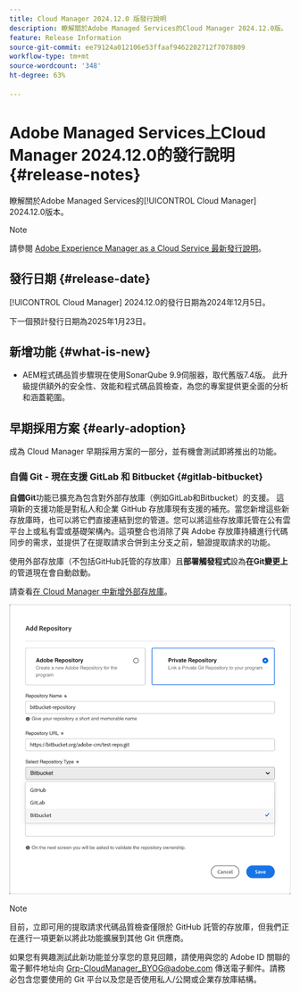 ```yaml
---
title: Cloud Manager 2024.12.0 版發行說明
description: 瞭解關於Adobe Managed Services的Cloud Manager 2024.12.0版。
feature: Release Information
source-git-commit: ee79124a012106e53ffaaf9462202712f7078809
workflow-type: tm+mt
source-wordcount: '348'
ht-degree: 63%

---
```


# Adobe Managed Services上Cloud Manager 2024.12.0的發行說明 {#release-notes}

<!-- RELEASE WIKI  https://wiki.corp.adobe.com/display/DMSArchitecture/Cloud+Manager+2024.12.0+Release -->

瞭解關於Adobe Managed Services的[!UICONTROL Cloud Manager] 2024.12.0版本。

>[!NOTE]
>
>請參閱 [Adobe Experience Manager as a Cloud Service 最新發行說明](https://experienceleague.adobe.com/zh-hant/docs/experience-manager-cloud-service/content/release-notes/home)。

## 發行日期 {#release-date}

<!-- SAVE FOR FUTURE POSSIBLE USE No notable bugs or features for the September release of Cloud Manager. -->

[!UICONTROL Cloud Manager] 2024.12.0的發行日期為2024年12月5日。

下一個預計發行日期為2025年1月23日。

## 新增功能 {#what-is-new}

* AEM程式碼品質步驟現在使用SonarQube 9.9伺服器，取代舊版7.4版。 此升級提供額外的安全性、效能和程式碼品質檢查，為您的專案提供更全面的分析和涵蓋範圍。<!-- CMGR-45683 -->

## 早期採用方案 {#early-adoption}

成為 Cloud Manager 早期採用方案的一部分，並有機會測試即將推出的功能。

### 自備 Git - 現在支援 GitLab 和 Bitbucket {#gitlab-bitbucket}

<!-- BOTH CS & AMS -->

**自備Git**&#x200B;功能已擴充為包含對外部存放庫（例如GitLab和Bitbucket）的支援。 這項新的支援功能是對私人和企業 GitHub 存放庫現有支援的補充。當您新增這些新存放庫時，也可以將它們直接連結到您的管道。您可以將這些存放庫託管在公有雲平台上或私有雲或基礎架構內。這項整合也消除了與 Adobe 存放庫持續進行代碼同步的需求，並提供了在提取請求合併到主分支之前，驗證提取請求的功能。

使用外部存放庫（不包括GitHub託管的存放庫）且&#x200B;**部署觸發程式**&#x200B;設為&#x200B;**在Git變更上**&#x200B;的管道現在會自動啟動。

請查看[在 Cloud Manager 中新增外部存放庫](/help/managing-code/external-repositories.md)。

![新增存放庫對話框](/help/release-notes/assets/repositories-add-release-notes.png)

>[!NOTE]
>
>目前，立即可用的提取請求代碼品質檢查僅限於 GitHub 託管的存放庫，但我們正在進行一項更新以將此功能擴展到其他 Git 供應商。

如果您有興趣測試此新功能並分享您的意見回饋，請使用與您的 Adobe ID 關聯的電子郵件地址向 [Grp-CloudManager_BYOG@adobe.com](mailto:Grp-CloudManager_BYOG@adobe.com) 傳送電子郵件。請務必包含您要使用的 Git 平台以及您是否使用私人/公開或企業存放庫結構。


<!-- ## Bug fixes {#bug-fixes}

* A

Known Issues {#known-issues}

* A -->

